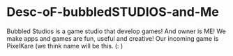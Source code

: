 # Desc-oF-bubbledSTUDIOS-and-Me
Bubbled Studios is a game studio that develop games! And owner is ME!
We make apps and games are fun, useful and creative!
Our incoming game is PixelKare (we think name will be this. (:  )
